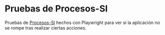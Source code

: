 # Pruebas de Procesos-SI

Pruebas de [Procesos-SI](https://github.com/Cavitedev/Procesos-SI) hechos con Playwright para ver si la aplicación no se rompe tras realizar ciertas acciones.